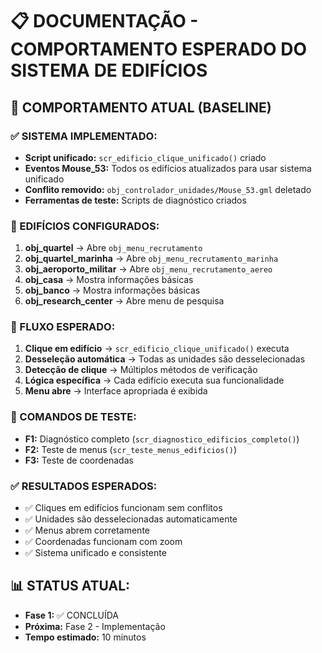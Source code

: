 # 📋 DOCUMENTAÇÃO - COMPORTAMENTO ESPERADO DO SISTEMA DE EDIFÍCIOS

## 🎯 **COMPORTAMENTO ATUAL (BASELINE)**

### **✅ SISTEMA IMPLEMENTADO:**
- **Script unificado:** `scr_edificio_clique_unificado()` criado
- **Eventos Mouse_53:** Todos os edifícios atualizados para usar sistema unificado
- **Conflito removido:** `obj_controlador_unidades/Mouse_53.gml` deletado
- **Ferramentas de teste:** Scripts de diagnóstico criados

### **🏢 EDIFÍCIOS CONFIGURADOS:**
1. **obj_quartel** → Abre `obj_menu_recrutamento`
2. **obj_quartel_marinha** → Abre `obj_menu_recrutamento_marinha`
3. **obj_aeroporto_militar** → Abre `obj_menu_recrutamento_aereo`
4. **obj_casa** → Mostra informações básicas
5. **obj_banco** → Mostra informações básicas
6. **obj_research_center** → Abre menu de pesquisa

### **🔄 FLUXO ESPERADO:**
1. **Clique em edifício** → `scr_edificio_clique_unificado()` executa
2. **Desseleção automática** → Todas as unidades são desselecionadas
3. **Detecção de clique** → Múltiplos métodos de verificação
4. **Lógica específica** → Cada edifício executa sua funcionalidade
5. **Menu abre** → Interface apropriada é exibida

### **🧪 COMANDOS DE TESTE:**
- **F1:** Diagnóstico completo (`scr_diagnostico_edificios_completo()`)
- **F2:** Teste de menus (`scr_teste_menus_edificios()`)
- **F3:** Teste de coordenadas

### **✅ RESULTADOS ESPERADOS:**
- ✅ Cliques em edifícios funcionam sem conflitos
- ✅ Unidades são desselecionadas automaticamente
- ✅ Menus abrem corretamente
- ✅ Coordenadas funcionam com zoom
- ✅ Sistema unificado e consistente

## 📊 **STATUS ATUAL:**
- **Fase 1:** ✅ CONCLUÍDA
- **Próxima:** Fase 2 - Implementação
- **Tempo estimado:** 10 minutos
